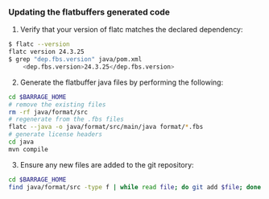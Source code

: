 ### Updating the flatbuffers generated code

1. Verify that your version of flatc matches the declared dependency:

```bash
$ flatc --version
flatc version 24.3.25
$ grep "dep.fbs.version" java/pom.xml
    <dep.fbs.version>24.3.25</dep.fbs.version>
```

2. Generate the flatbuffer java files by performing the following:

```bash
cd $BARRAGE_HOME
# remove the existing files
rm -rf java/format/src
# regenerate from the .fbs files
flatc --java -o java/format/src/main/java format/*.fbs
# generate license headers
cd java
mvn compile
```

3. Ensure any new files are added to the git repository:

```bash
cd $BARRAGE_HOME
find java/format/src -type f | while read file; do git add $file; done
```
